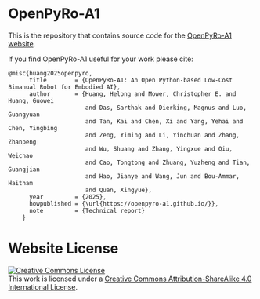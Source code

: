 # OpenPyRo-A1

This is the repository that contains source code for the [OpenPyRo-A1 website](https://openpyro-a1.github.io).

If you find OpenPyRo-A1 useful for your work please cite:
<!-- ```
@article{park2021nerfies
  author    = {Park, Keunhong and Sinha, Utkarsh and Barron, Jonathan T. and Bouaziz, Sofien and Goldman, Dan B and Seitz, Steven M. and Martin-Brualla, Ricardo},
  title     = {Nerfies: Deformable Neural Radiance Fields},
  journal   = {ICCV},
  year      = {2021},
}
``` -->

```
@misc{huang2025openpyro,
      title        = {OpenPyRo-A1: An Open Python-based Low-Cost Bimanual Robot for Embodied AI},
      author       = {Huang, Helong and Mower, Christopher E. and Huang, Guowei 
                      and Das, Sarthak and Dierking, Magnus and Luo, Guangyuan 
                      and Tan, Kai and Chen, Xi and Yang, Yehai and Chen, Yingbing 
                      and Zeng, Yiming and Li, Yinchuan and Zhang, Zhanpeng 
                      and Wu, Shuang and Zhang, Yingxue and Qiu, Weichao 
                      and Cao, Tongtong and Zhuang, Yuzheng and Tian, Guangjian 
                      and Hao, Jianye and Wang, Jun and Bou-Ammar, Haitham 
                      and Quan, Xingyue},
      year         = {2025},
      howpublished = {\url{https://openpyro-a1.github.io/}},
      note         = {Technical report}
    }
```

# Website License
<a rel="license" href="http://creativecommons.org/licenses/by-sa/4.0/"><img alt="Creative Commons License" style="border-width:0" src="https://i.creativecommons.org/l/by-sa/4.0/88x31.png" /></a><br />This work is licensed under a <a rel="license" href="http://creativecommons.org/licenses/by-sa/4.0/">Creative Commons Attribution-ShareAlike 4.0 International License</a>.
